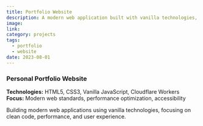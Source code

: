 ```yaml
---
title: Portfolio Website
description: A modern web application built with vanilla technologies, focusing on clean code, performance, and user experience.
image: 
link: 
category: projects
tags:
  - portfolio
  - website
date: 2023-08-01
---
```

### Personal Portfolio Website
**Technologies:** HTML5, CSS3, Vanilla JavaScript, Cloudflare Workers  
**Focus:** Modern web standards, performance optimization, accessibility

Building modern web applications using vanilla technologies, focusing on clean code, performance, and user experience.